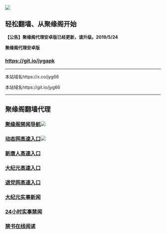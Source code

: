 ![](https://raw.githubusercontent.com/hao369/a/master/j.jpg)



## 轻松翻墙、从聚缘阁开始



**【公告】聚缘阁代理安卓版已经更新，请升级。2019/5/24**

 
**聚缘阁代理安卓版**
### https://git.io/jygapk  

***

本站域名https://x.co/jyg66 

本站域名https://git.io/jyg66



***




## 聚缘阁翻墙代理 


### [聚缘阁禁闻导航](https://tz99.jyg7.eu.org)![](https://tup.vraet.cf/jyg.gif)

### [动态网高速入口](https://tz99.jyg7.eu.org)![](https://tup.vraet.cf/jygdl.gif)


### [新唐人高速入口](https://tz99.jyg7.eu.org)

### [大纪元高速入口](https://tz99.jyg7.eu.org)

### [退党网高速入口](https://tz99.jyg7.eu.org)






### [大纪元实事新闻](https://git.io/fjmgE)

### [24小时实事禁闻](https://git.io/fj3Go)

### [禁书在线阅读](https://git.io/fjJ5Z)






